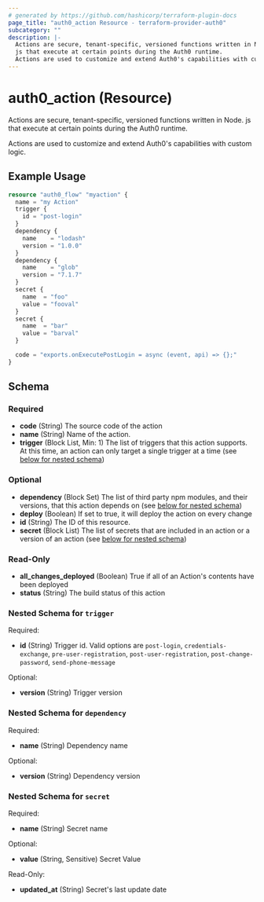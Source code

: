 ```yaml
---
# generated by https://github.com/hashicorp/terraform-plugin-docs
page_title: "auth0_action Resource - terraform-provider-auth0"
subcategory: ""
description: |-
  Actions are secure, tenant-specific, versioned functions written in Node.
  js that execute at certain points during the Auth0 runtime.
  Actions are used to customize and extend Auth0's capabilities with custom logic.
---
```


# auth0_action (Resource)

Actions are secure, tenant-specific, versioned functions written in Node.
js that execute at certain points during the Auth0 runtime. 

Actions are used to customize and extend Auth0's capabilities with custom logic.

## Example Usage

```terraform
resource "auth0_flow" "myaction" {
  name = "my Action"
  trigger {
    id = "post-login"
  }
  dependency {
    name    = "lodash"
    version = "1.0.0"
  }
  dependency {
    name    = "glob"
    version = "7.1.7"
  }
  secret {
    name  = "foo"
    value = "fooval"
  }
  secret {
    name  = "bar"
    value = "barval"
  }

  code = "exports.onExecutePostLogin = async (event, api) => {};"
}
```

<!-- schema generated by tfplugindocs -->
## Schema

### Required

- **code** (String) The source code of the action
- **name** (String) Name of the action.
- **trigger** (Block List, Min: 1) The list of triggers that this action supports. At this time, an action can only target a single trigger at a time (see [below for nested schema](#nestedblock--trigger))

### Optional

- **dependency** (Block Set) The list of third party npm modules, and their versions, that this action depends on (see [below for nested schema](#nestedblock--dependency))
- **deploy** (Boolean) If set to true, it will deploy the action on every change
- **id** (String) The ID of this resource.
- **secret** (Block List) The list of secrets that are included in an action or a version of an action (see [below for nested schema](#nestedblock--secret))

### Read-Only

- **all_changes_deployed** (Boolean) True if all of an Action's contents have been deployed
- **status** (String) The build status of this action

<a id="nestedblock--trigger"></a>
### Nested Schema for `trigger`

Required:

- **id** (String) Trigger id. Valid options are `post-login`, `credentials-exchange`, `pre-user-registration`, `post-user-registration`, `post-change-password`, `send-phone-message`

Optional:

- **version** (String) Trigger version


<a id="nestedblock--dependency"></a>
### Nested Schema for `dependency`

Required:

- **name** (String) Dependency name

Optional:

- **version** (String) Dependency version


<a id="nestedblock--secret"></a>
### Nested Schema for `secret`

Required:

- **name** (String) Secret name

Optional:

- **value** (String, Sensitive) Secret Value

Read-Only:

- **updated_at** (String) Secret's last update date


